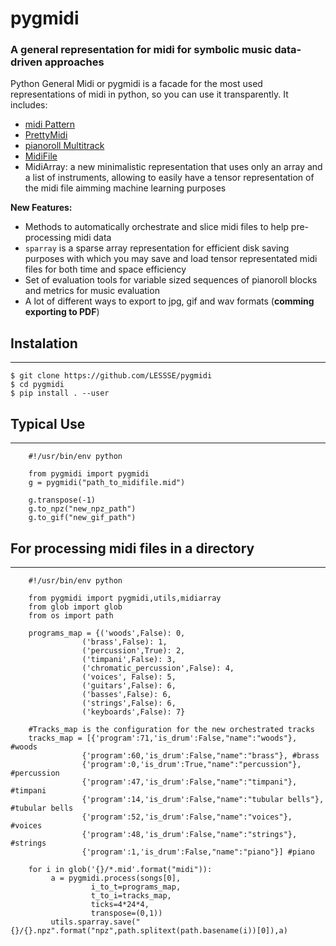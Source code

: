 
# pygmidi
### A general representation for midi for symbolic music data-driven approaches

Python General Midi or pygmidi is a facade for the most used representations of midi in python, so you can use it transparently. It includes:
* [midi Pattern](https://github.com/vishnubob/python-midi)
* [PrettyMidi](https://github.com/craffel/pretty-midi)
* [pianoroll Multitrack](https://salu133445.github.io/pypianoroll/)
* [MidiFile](https://mido.readthedocs.io/en/latest/midi_files.html)
* MidiArray: a new minimalistic representation that uses only an array and a list of instruments, allowing to easily have a tensor representation of the midi file aimming machine learning purposes
 
**New Features:**
* Methods to automatically orchestrate and slice midi files to help pre-processing midi data
* `sparray` is a sparse array representation for efficient disk saving purposes with which you may save and load tensor representated midi files for both time and space efficiency 
* Set of evaluation tools for variable sized sequences of pianoroll blocks and metrics for music evaluation 
* A lot of different ways to export to jpg, gif and wav formats (**comming exporting to PDF**)

## Instalation
____________________________________________________________

```
$ git clone https://github.com/LESSSE/pygmidi
$ cd pygmidi
$ pip install . --user
```

## Typical Use
____________________________________________________________

```
    #!/usr/bin/env python

    from pygmidi import pygmidi
    g = pygmidi("path_to_midifile.mid")
    
    g.transpose(-1)
    g.to_npz("new_npz_path")
    g.to_gif("new_gif_path")
```


## For processing midi files in a directory
____________________________________________________________

```
    #!/usr/bin/env python

    from pygmidi import pygmidi,utils,midiarray
    from glob import glob
    from os import path
    
    programs_map = {('woods',False): 0,
                ('brass',False): 1,
                ('percussion',True): 2,
                ('timpani',False): 3,
                ('chromatic_percussion',False): 4,
                ('voices', False): 5,
                ('guitars',False): 6,
                ('basses',False): 6,
                ('strings',False): 6,
                ('keyboards',False): 7}

    #Tracks_map is the configuration for the new orchestrated tracks
    tracks_map = [{'program':71,'is_drum':False,"name":"woods"}, #woods
                {'program':60,'is_drum':False,"name":"brass"}, #brass
                {'program':0,'is_drum':True,"name":"percussion"},  #percussion
                {'program':47,'is_drum':False,"name":"timpani"}, #timpani
                {'program':14,'is_drum':False,"name":"tubular bells"}, #tubular bells
                {'program':52,'is_drum':False,"name":"voices"}, #voices
                {'program':48,'is_drum':False,"name":"strings"}, #strings
                {'program':1,'is_drum':False,"name":"piano"}] #piano
    
    for i in glob('{}/*.mid'.format("midi")):
         a = pygmidi.process(songs[0],
                  i_to_t=programs_map,
                  t_to_i=tracks_map,
                  ticks=4*24*4,
                  transpose=(0,1))
         utils.sparray.save("{}/{}.npz".format("npz",path.splitext(path.basename(i))[0]),a)
```


